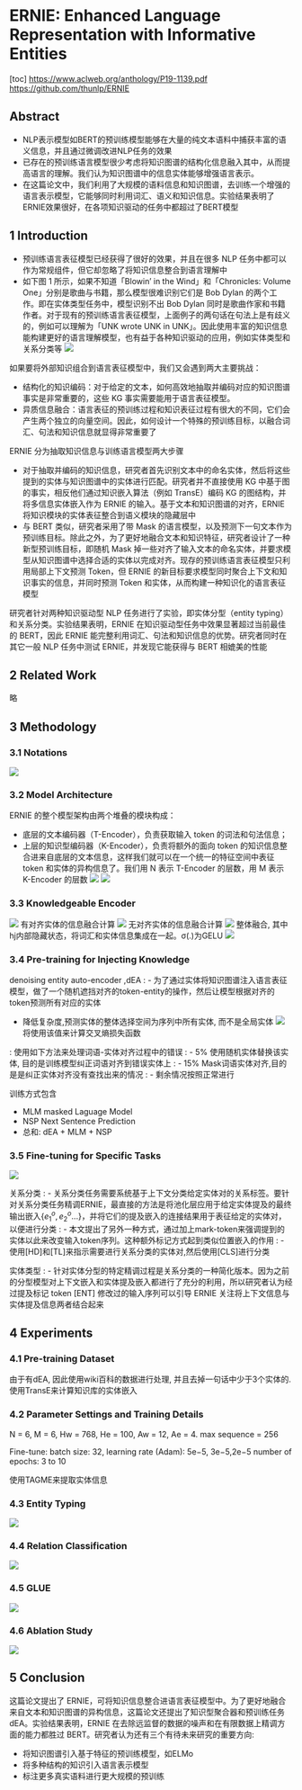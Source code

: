 # ERNIE: Enhanced Language Representation with Informative Entities
[toc]
https://www.aclweb.org/anthology/P19-1139.pdf
https://github.com/thunlp/ERNIE
## Abstract
- NLP表示模型如BERT的预训练模型能够在大量的纯文本语料中捕获丰富的语义信息，并且通过微调改进NLP任务的效果
- 已存在的预训练语言模型很少考虑将知识图谱的结构化信息融入其中，从而提高语言的理解。我们认为知识图谱中的信息实体能够增强语言表示。
- 在这篇论文中，我们利用了大规模的语料信息和知识图谱，去训练一个增强的语言表示模型，它能够同时利用词汇、语义和知识信息。实验结果表明了ERNIE效果很好，在各项知识驱动的任务中都超过了BERT模型

## 1 Introduction
- 预训练语言表征模型已经获得了很好的效果，并且在很多 NLP 任务中都可以作为常规组件，但它却忽略了将知识信息整合到语言理解中
- 如下图 1 所示，如果不知道「Blowin’ in the Wind」和「Chronicles: Volume One」分别是歌曲与书籍，那么模型很难识别它们是 Bob Dylan 的两个工作。即在实体类型任务中，模型识别不出 Bob Dylan 同时是歌曲作家和书籍作者。对于现有的预训练语言表征模型，上面例子的两句话在句法上是有歧义的，例如可以理解为「UNK wrote UNK in UNK」。因此使用丰富的知识信息能构建更好的语言理解模型，也有益于各种知识驱动的应用，例如实体类型和关系分类等
![](../../images/d0001/092003411213101.png)

如果要将外部知识组合到语言表征模型中，我们又会遇到两大主要挑战：
- 结构化的知识编码：对于给定的文本，如何高效地抽取并编码对应的知识图谱事实是非常重要的，这些 KG 事实需要能用于语言表征模型。
- 异质信息融合：语言表征的预训练过程和知识表征过程有很大的不同，它们会产生两个独立的向量空间。因此，如何设计一个特殊的预训练目标，以融合词汇、句法和知识信息就显得非常重要了

ERNIE 分为抽取知识信息与训练语言模型两大步骤
- 对于抽取并编码的知识信息，研究者首先识别文本中的命名实体，然后将这些提到的实体与知识图谱中的实体进行匹配。研究者并不直接使用 KG 中基于图的事实，相反他们通过知识嵌入算法（例如 TransE）编码 KG 的图结构，并将多信息实体嵌入作为 ERNIE 的输入。基于文本和知识图谱的对齐，ERNIE 将知识模块的实体表征整合到语义模块的隐藏层中
- 与 BERT 类似，研究者采用了带 Mask 的语言模型，以及预测下一句文本作为预训练目标。除此之外，为了更好地融合文本和知识特征，研究者设计了一种新型预训练目标，即随机 Mask 掉一些对齐了输入文本的命名实体，并要求模型从知识图谱中选择合适的实体以完成对齐。现存的预训练语言表征模型只利用局部上下文预测 Token，但 ERNIE 的新目标要求模型同时聚合上下文和知识事实的信息，并同时预测 Token 和实体，从而构建一种知识化的语言表征模型

研究者针对两种知识驱动型 NLP 任务进行了实验，即实体分型（entity typing）和关系分类。实验结果表明，ERNIE 在知识驱动型任务中效果显著超过当前最佳的 BERT，因此 ERNIE 能完整利用词汇、句法和知识信息的优势。研究者同时在其它一般 NLP 任务中测试 ERNIE，并发现它能获得与 BERT 相媲美的性能

## 2 Related Work
略

## 3 Methodology
### 3.1 Notations
![](../../images/d0001/292003451213101.png)

### 3.2 Model Architecture
ERNIE 的整个模型架构由两个堆叠的模块构成：
- 底层的文本编码器（T-Encoder），负责获取输入 token 的词法和句法信息；
- 上层的知识型编码器（K-Encoder），负责将额外的面向 token 的知识信息整合进来自底层的文本信息，这样我们就可以在一个统一的特征空间中表征 token 和实体的异构信息了。我们用 N 表示 T-Encoder 的层数，用 M 表示 K-Encoder 的层数
![](../../images/d0001/522003531313101.png)
![](../../images/d0001/122003551313101.png)

### 3.3 Knowledgeable Encoder
![](../../images/d0001/562003561313101.png)
有对齐实体的信息融合计算
![](../../images/d0001/562003581313101.png)
无对齐实体的信息融合计算
![](../../images/d0001/202003001413101.png)
整体融合, 其中hj内部隐藏状态，将词汇和实体信息集成在一起。σ(.)为GELU
![](../../images/d0001/562003011413101.png)

### 3.4 Pre-training for Injecting Knowledge
denoising entity auto-encoder ,dEA
: - 为了通过实体将知识图谱注入语言表征模型，做了一个随机遮挡对齐的token-entity的操作，然后让模型根据对齐的token预测所有对应的实体
  - 降低复杂度,预测实体的整体选择空间为序列中所有实体, 而不是全局实体
  ![](../../images/d0001/402003051413101.png)
  将使用该值来计算交叉熵损失函数

: 使用如下方法来处理词语-实体对齐过程中的错误
: - 5% 使用随机实体替换该实体, 目的是训练模型纠正词语对齐到错误实体上
: - 15% Mask词语实体对齐,目的是是纠正实体对齐没有查找出来的情况
: - 剩余情况按照正常进行

训练方式包含
- MLM masked Laguage Model
- NSP Next Sentence Prediction
- 总和: dEA + MLM + NSP

### 3.5 Fine-tuning for Specific Tasks
![](../../images/d0001/492003461613101.png)

关系分类
: - 关系分类任务需要系统基于上下文分类给定实体对的关系标签。要针对关系分类任务精调ERNIE，最直接的方法是将池化层应用于给定实体提及的最终输出嵌入{$e_1^o, e_2^o...$}，并将它们的提及嵌入的连接结果用于表征给定的实体对，以便进行分类
: - 本文提出了另外一种方式，通过加上mark-token来强调提到的实体以此来改变输入token序列。这种额外标记方式起到类似位置嵌入的作用
: - 使用[HD]和[TL]来指示需要进行关系分类的实体对,然后使用[CLS]进行分类

实体类型
: - 针对实体分型的特定精调过程是关系分类的一种简化版本。因为之前的分型模型对上下文嵌入和实体提及嵌入都进行了充分的利用，所以研究者认为经过提及标记 token [ENT] 修改过的输入序列可以引导 ERNIE 关注将上下文信息与实体提及信息两者结合起来

## 4 Experiments
### 4.1 Pre-training Dataset
由于有dEA, 因此使用wiki百科的数据进行处理, 并且去掉一句话中少于3个实体的. 使用TransE来计算知识库的实体嵌入

### 4.2 Parameter Settings and Training Details
N = 6, M = 6, Hw = 768, He = 100, Aw = 12, Ae = 4.
max sequence = 256

Fine-tune:
batch size: 32,
learning rate (Adam): 5e−5, 3e−5,2e−5
number of epochs: 3 to 10

使用TAGME来提取实体信息
### 4.3 Entity Typing
![](../../images/d0001/282003231713101.png)

### 4.4 Relation Classification
![](../../images/d0001/552003241713101.png)

### 4.5 GLUE
![](../../images/d0001/152003251713101.png)

### 4.6 Ablation Study
![](../../images/d0001/532003251713101.png)

## 5 Conclusion
这篇论文提出了 ERNIE，可将知识信息整合进语言表征模型中。为了更好地融合来自文本和知识图谱的异构信息，这篇论文还提出了知识型聚合器和预训练任务 dEA。实验结果表明，ERNIE 在去除远监督的数据的噪声和在有限数据上精调方面的能力都胜过 BERT。研究者认为还有三个有待未来研究的重要方向: 
- 将知识图谱引入基于特征的预训练模型，如ELMo
- 将多种结构的知识引入语言表示模型
- 标注更多真实语料进行更大规模的预训练
